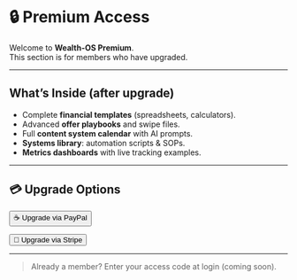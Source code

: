 # 🔒 Premium Access

Welcome to **Wealth-OS Premium**.  
This section is for members who have upgraded.

---

## What’s Inside (after upgrade)
- Complete **financial templates** (spreadsheets, calculators).  
- Advanced **offer playbooks** and swipe files.  
- Full **content system calendar** with AI prompts.  
- **Systems library**: automation scripts & SOPs.  
- **Metrics dashboards** with live tracking examples.  

---

## 💳 Upgrade Options

<form action="https://www.paypal.com/donate" method="post" target="_blank">
  <input type="hidden" name="hosted_button_id" value="YOUR_PAYPAL_BUTTON_ID" />
  <input type="submit" value="☕ Upgrade via PayPal" />
</form>

<button onclick="window.open('https://buy.stripe.com/test_123456789','_blank')">
  🚀 Upgrade via Stripe
</button>

---

> Already a member? Enter your access code at login (coming soon).

